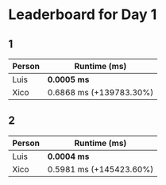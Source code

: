 # Leaderboard for Day 1

## 1

| Person | Runtime (ms) |
|--------|--------------|
| Luis | **0.0005 ms** |
| Xico | 0.6868 ms (+139783.30%) |

## 2

| Person | Runtime (ms) |
|--------|--------------|
| Luis | **0.0004 ms** |
| Xico | 0.5981 ms (+145423.60%) |

